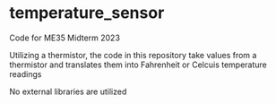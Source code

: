 # temperature_sensor
Code for ME35 Midterm 2023

Utilizing a thermistor, the code in this repository take values from a thermistor and translates them into Fahrenheit or Celcuis temperature readings

No external libraries are utilized
